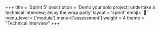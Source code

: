 +++
title = 'Sprint 5'
description = 'Demo your solo project; undertake a technical interview; enjoy the wrap party'
layout = 'sprint'
emoji= '🧪'
menu_level = ['module']
menu=['assessment']
weight = 4
theme = "Technical interview"
+++
